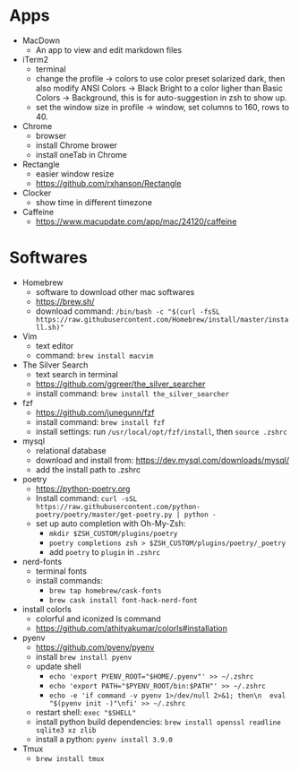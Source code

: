 # Apps
* MacDown
	* An app to view and edit markdown files
* iTerm2
	* terminal
	* change the profile -> colors to use color preset solarized dark, then also modify ANSI Colors -> Black Bright to a color ligher than Basic Colors -> Background, this is for auto-suggestion in zsh to show up.
	* set the window size in profile -> window, set columns to 160, rows to 40.
* Chrome
	* browser
	* install Chrome brower
	* install oneTab in Chrome
* Rectangle
	* easier window resize
	* <https://github.com/rxhanson/Rectangle>
* Clocker
	* show time in different timezone
* Caffeine
    * <https://www.macupdate.com/app/mac/24120/caffeine>

# Softwares
* Homebrew
	* software to download other mac softwares
	* <https://brew.sh/>
	* download command: `/bin/bash -c "$(curl -fsSL https://raw.githubusercontent.com/Homebrew/install/master/install.sh)"`
* Vim
	* text editor
	* command: `brew install macvim`
* The Silver Search
	* text search in terminal
	* <https://github.com/ggreer/the_silver_searcher>
	* install command: `brew install the_silver_searcher`
* fzf
	* <https://github.com/junegunn/fzf>
	* install command: `brew install fzf`
	* install settings: run `/usr/local/opt/fzf/install`, then `source .zshrc`
* mysql
	* relational database
	* download and install from: https://dev.mysql.com/downloads/mysql/
	* add the install path to .zshrc
* poetry
    * <https://python-poetry.org>
    * Install command:
        `curl -sSL https://raw.githubusercontent.com/python-poetry/poetry/master/get-poetry.py | python -`
    * set up auto completion with Oh-My-Zsh:
        * `mkdir $ZSH_CUSTOM/plugins/poetry`
        * `poetry completions zsh > $ZSH_CUSTOM/plugins/poetry/_poetry`
        * add `poetry` to `plugin` in `.zshrc`
* nerd-fonts
	* terminal fonts
	* install commands:
		* `brew tap homebrew/cask-fonts`
		* `brew cask install font-hack-nerd-font`
* install colorls
	* colorful and iconized ls command
	* <https://github.com/athityakumar/colorls#installation>
* pyenv
    * <https://github.com/pyenv/pyenv>
    * install `brew install pyenv`
    * update shell
        * `echo 'export PYENV_ROOT="$HOME/.pyenv"' >> ~/.zshrc`
        * `echo 'export PATH="$PYENV_ROOT/bin:$PATH"' >> ~/.zshrc`
        * `echo -e 'if command -v pyenv 1>/dev/null 2>&1; then\n  eval "$(pyenv init -)"\nfi' >> ~/.zshrc`
    * restart shell: `exec "$SHELL"`
    * install python build dependencies: `brew install openssl readline sqlite3 xz zlib`
    * install a python: `pyenv install 3.9.0`
* Tmux
    * `brew install tmux`
